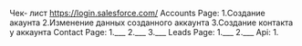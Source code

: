 Чек- лист
https://login.salesforce.com/
Accounts Page:
1.Создание акаунта
2.Изменение данных созданного аккаунта
3.Создание контакта у аккаунта
Contact Page:
1.___
2.___
3.___
Leads Page:
1.___
2.___
Api:
1. 